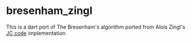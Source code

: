 # bresenham_zingl

This is a dart port of The Bresenham's algorithm ported from Alois Zingl's [JC code](http://members.chello.at/easyfilter/bresenham.html) implementation 
